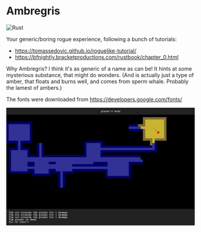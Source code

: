 # Ambregris

![Rust](https://github.com/redwarp/ambergris/workflows/Rust/badge.svg?branch=main)

Your generic/boring rogue experience, following a bunch of tutorials:

- https://tomassedovic.github.io/roguelike-tutorial/
- https://bfnightly.bracketproductions.com/rustbook/chapter_0.html

Why Ambregris? I think it's as generic of a name as can be! It hints at some mysterious substance, that might do wonders. (And is actually just a type of amber, that floats and burns well, and comes from sperm whale. Probably the lamest of ambers.)

The fonts were downloaded from https://developers.google.com/fonts/

![You are dead](screenshots/you_are_dead.png)
